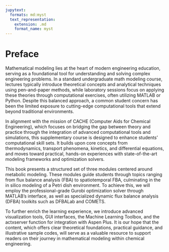 ```yaml
---
jupytext:
  formats: md:myst
  text_representation:
    extension: .md
    format_name: myst
---
```


# Preface

Mathematical modeling lies at the heart of modern engineering education, serving as a foundational tool for understanding and solving complex engineering problems. In a standard undergraduate math modeling course, lectures typically introduce theoretical concepts and analytical techniques using pen-and-paper methods, while laboratory sessions focus on applying these theories through computational exercises, often utilizing MATLAB or Python. Despite this balanced approach, a common student concern has been the limited exposure to cutting-edge computational tools that extend beyond traditional environments.

In alignment with the mission of CACHE (Computer Aids for Chemical Engineering), which focuses on bridging the gap between theory and practice through the integration of advanced computational tools and simulations, this supplementary course is designed to enhance students’ computational skill sets. It builds upon core concepts from thermodynamics, transport phenomena, kinetics, and differential equations, and moves toward practical, hands-on experiences with state-of-the-art modeling frameworks and optimization solvers.

This book presents a structured set of three modules centered around metabolic modeling. These modules guide students through topics ranging from flux balance analysis (FBA) to spatiotemporal FBA, culminating in the in silico modeling of a Petri dish environment. To achieve this, we will employ the professional-grade Gurobi optimization solver through MATLAB’s interface, as well as specialized dynamic flux balance analysis (DFBA) toolkits such as DFBALab and COMETS.

To further enrich the learning experience, we introduce advanced visualization tools, GUI interfaces, the Machine Learning Toolbox, and the actxserver function for integration with Aspen Plus. It is our hope that the content, which offers clear theoretical foundations, practical guidance, and illustrative sample codes, will serve as a valuable resource to support readers on their journey in mathematical modeling within chemical engineering.

<!-- <div style="text-align: right;">
<br><br>Jiacheng Wang<br>Peng Bai
</div>
 -->